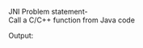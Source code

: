 JNI Problem statement-<br />
Call a C/C++ function from Java code

Output:
<br />
<img src="jni_output1.png" hidden/>
